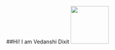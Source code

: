 
  ##Hi! I am Vedanshi Dixit 
  <img src="https://media.giphy.com/media/C7o9DQBDU9WNLdacG1/giphy.gif" width="100"/>

<!--
**VedanshiDixit/vedanshidixit** is a ✨ _special_ ✨ repository because its `README.md` (this file) appears on your GitHub profile.

Here are some ideas to get you started:

- 🔭 I’m currently working on ...
- 🌱 I’m currently learning ...
- 👯 I’m looking to collaborate on ...
- 🤔 I’m looking for help with ...
- 💬 Ask me about ...
- 📫 How to reach me: ...
- 😄 Pronouns: ...
- ⚡ Fun fact: ...
-->
